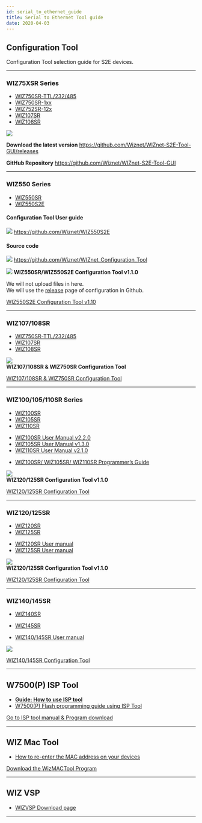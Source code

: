 ```yaml
---
id: serial_to_ethernet_guide
title: Serial to Ethernet Tool guide
date: 2020-04-03
---
```


## Configuration Tool

Configuration Tool selection guide for S2E devices.

-----

### WIZ75XSR Series

  - [WIZ750SR-TTL/232/485](WIZ750SR/wiz750sr)
  - [WIZ750SR-1xx](WIZ750SR-1xx-Series/wiz750sr_1xx_series)
  - [WIZ752SR-12x](WIZ752SR-12x-Series/wiz750sr_1xx_series)
  - [WIZ107SR](https://www.wiznet.io/product-item/wiz107sr/)
  - [WIZ108SR](https://www.wiznet.io/product-item/wiz108sr/)

![](/img/products/wiz750sr/download/wizconfig_main_v1.0.0.png)

**Download the latest version**
<https://github.com/Wiznet/WIZnet-S2E-Tool-GUI/releases>

**GitHub Repository**
<https://github.com/Wiznet/WIZnet-S2E-Tool-GUI>

-----

### WIZ550 Series

  - [WIZ550SR](WIZ550SR/wiz550sr)
  - [WIZ550S2E](WIZ550S2E/wiz550s2e)

#### Configuration Tool User guide

![](/img/products/w5500/w5500_evb/icons/github.png)
<https://github.com/Wiznet/WIZ550S2E>

#### Source code

![](/img/products/w5500/w5500_evb/icons/github.png)
<https://github.com/Wiznet/WIZnet_Configuration_Tool>

![](/img/products/configtool/wiz550sr-configtool.png) **WIZ550SR/WIZ550S2E
Configuration Tool v1.1.0**

We will not upload files in here.  
We will use the
[release](https://github.com/Wiznet/WIZnet_Configuration_Tool/releases)
page of configuration in Github.  

[WIZ550S2E Configuration Tool v1.10](/img/products/wiz550s2e/wiznet_configuration_tool_ver1.10.zip)  


-----

### WIZ107/108SR

  - [WIZ750SR-TTL/232/485](WIZ750SR/wiz750sr)
  - [WIZ107SR](https://www.wiznet.io/product-item/wiz107sr/)
  - [WIZ108SR](https://www.wiznet.io/product-item/wiz108sr/)


![](/img/products/wiz750sr/usermanual/configtool_overview.png)  
**WIZ107/108SR & WIZ750SR Configuration Tool**

[WIZ107/108SR & WIZ750SR Configuration Tool](https://www.wiznet.io/wp-content/uploads/wiznethome/S2E%20Module/WIZ107_108SR/Utility/WIZ107_108_config_tool.zip)  

-----

### WIZ100/105/110SR Series

  - [WIZ100SR](https://www.wiznet.io/product-item/wiz100sr/)
  - [WIZ105SR](https://www.wiznet.io/product-item/wiz105sr/)
  - [WIZ110SR](https://www.wiznet.io/product-item/wiz110sr/)

<!-- end list -->

  - [WIZ100SR User Manual
    v2.2.0](http://www.wiznet.io/wp-content/uploads/wiznethome/S2E%20Module/WIZ100-105-110SR/Document/WIZ100SR_UM_v220e.pdf)
  - [WIZ105SR User Manual
    v1.3.0](http://www.wiznet.io/wp-content/uploads/wiznethome/S2E%20Module/WIZ100-105-110SR/Document/WIZ105SR_UM_v130e.pdf)
  - [WIZ110SR User Manual
    v2.1.0](http://www.wiznet.io/wp-content/uploads/wiznethome/S2E%20Module/WIZ100-105-110SR/Document/WIZ110SR_UM_v210e.pdf)

<!-- end list -->

- [WIZ100SR/ WIZ105SR/ WIZ110SR Programmer’s
    Guide](http://www.wiznet.io/wp-content/uploads/wiznethome/S2E%20Module/WIZ100-105-110SR/Document/WIZ1x0SR_AN_S2E-Programming-Guide_V030E.pdf)

![](/img/products/configtool/wiz1xx_configtool.png)  
**WIZ120/125SR Configuration Tool v1.1.0**

[WIZ120/125SR Configuration
Tool](http://www.wiznet.io/wp-content/uploads/wiznethome/S2E%20Module/WIZ120_125SR/Utility/WIZ12xSR_Config_V110.zip)  

-----

### WIZ120/125SR

  - [WIZ120SR](https://www.wiznet.io/product-item/wiz120sr/)
  - [WIZ125SR](https://www.wiznet.io/product-item/wiz125sr/)

<!-- end list -->

  - [WIZ120SR User
    manual](http://www.wiznet.io/wp-content/uploads/wiznethome/S2E%20Module/WIZ120_125SR/Document/WIZ120SR_UM_v110e.pdf)
  - [WIZ125SR User
    manual](http://www.wiznet.io/wp-content/uploads/wiznethome/S2E%20Module/WIZ120_125SR/Document/WIZ125SR_User_Manual_EN_V1.0.pdf)

![](/img/products/configtool/wiz12xsr_configtool.png)  
**WIZ120/125SR Configuration Tool v1.1.0**

[WIZ120/125SR Configuration Tool](http://www.wiznet.io/wp-content/uploads/wiznethome/S2E%20Module/WIZ120_125SR/Utility/WIZ12xSR_Config_V110.zip)  

-----

### WIZ140/145SR

  - [WIZ140SR](https://www.wiznet.io/product-item/wiz140sr/)
  - [WIZ145SR](https://www.wiznet.io/product-item/wiz145sr/)

  - [WIZ140/145SR User
    manual](http://www.wiznet.io/wp-content/uploads/wiznethome/S2E%20Module/WIZ140_145SR/Document/WIZ14xSR_UM_v201e.pdf)

![](/img/products/configtool/wiz140sr-configtool.png)

[WIZ140/145SR Configuration Tool](http://www.wiznet.io/wp-content/uploads/wiznethome/S2E%20Module/WIZ140_145SR/Utility/WIZ14xSRConfig_Rev1_7.zip)  

-----

## W7500(P) ISP Tool

  - **[Guide: How to use ISP tool](../iMCU/W7500/documents/appnote/how_to_use_isp_tool)**
  - [W7500(P) Flash programming guide using ISP Tool](WIZ750SR/developers_guide-[EN]#flash-programming-using-wizisp-tool)

[Go to ISP tool manual & Program download](../iMCU/W7500/documents/appnote/how_to_use_isp_tool)  

-----

## WIZ Mac Tool

  - [How to re-enter the MAC address on your
    devices](WIZ750SR/developers_guide-[EN]#how-to-re-enter-the-mac-address-on-your-devices)

[Download the WizMACTool Program](/img/products/wiz750sr/developers/restore-mac/wizmactool_v20151127.zip)  


-----

## WIZ VSP

  - [WIZVSP Download page](http://wizvsp.wiznet.io/)

-----
